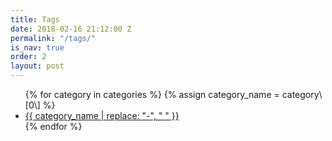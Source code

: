 ```yaml
---
title: Tags
date: 2018-02-16 21:12:00 Z
permalink: "/tags/"
is_nav: true
order: 2
layout: post
---
```


<ul>
{% for category in categories %}
{% assign category_name = category\[0\] %}
<li>
<a href="/category/{{ category_name | slugify }}/">{{ category_name | replace: "-", " " }}</a>
</li>
{% endfor %}
</ul>